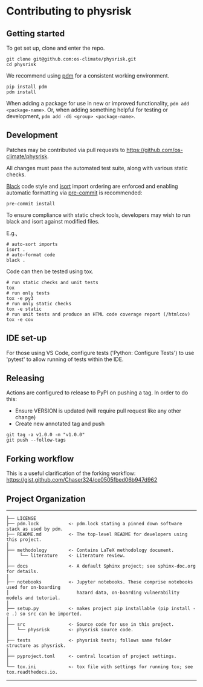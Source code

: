 # Contributing to physrisk

## Getting started
To get set up, clone and enter the repo.
```
git clone git@github.com:os-climate/physrisk.git
cd physrisk
```

We recommend using [pdm](https://pdm-project.org/latest/) for a
consistent working environment.
```
pip install pdm
pdm install
```

When adding a package for use in new or improved functionality,
`pdm add <package-name>`. Or, when adding something helpful for
testing or development, `pdm add -dG <group> <package-name>`.

## Development
Patches may be contributed via pull requests to
https://github.com/os-climate/physrisk.

All changes must pass the automated test suite, along with various static
checks.

[Black](https://black.readthedocs.io/) code style and
[isort](https://pycqa.github.io/isort/) import ordering are enforced
and enabling automatic formatting via [pre-commit](https://pre-commit.com/)
is recommended:
```
pre-commit install
```

To ensure compliance with static check tools, developers may wish to run black and isort against modified files.

E.g.,
```
# auto-sort imports
isort .
# auto-format code
black .
```

Code can then be tested using tox.
```
# run static checks and unit tests
tox
# run only tests
tox -e py3
# run only static checks
tox -e static
# run unit tests and produce an HTML code coverage report (/htmlcov)
tox -e cov
```

## IDE set-up
For those using VS Code, configure tests ('Python: Configure Tests') to use 'pytest'
to allow running of tests within the IDE.

## Releasing
Actions are configured to release to PyPI on pushing a tag. In order to do this:
- Ensure VERSION is updated (will require pull request like any other change)
- Create new annotated tag and push
```
git tag -a v1.0.0 -m "v1.0.0"
git push --follow-tags
```

## Forking workflow
This is a useful clarification of the forking workflow:
https://gist.github.com/Chaser324/ce0505fbed06b947d962

## Project Organization
------------

    ├── LICENSE
    ├── pdm.lock           <- pdm.lock stating a pinned down software stack as used by pdm.
    ├── README.md          <- The top-level README for developers using this project.
    │
    ├── methodology        <- Contains LaTeX methodology document.
    │    └── literature    <- Literature review.
    │
    ├── docs               <- A default Sphinx project; see sphinx-doc.org for details.
    │
    ├── notebooks          <- Jupyter notebooks. These comprise notebooks used for on-boarding
    │                         hazard data, on-boarding vulnerability models and tutorial.
    │
    ├── setup.py           <- makes project pip installable (pip install -e .) so src can be imported.
    │
    ├── src                <- Source code for use in this project.
    │   └── physrisk       <- physrisk source code.
    │    
    ├── tests              <- physrisk tests; follows same folder structure as physrisk.
    │
    ├── pyproject.toml     <- central location of project settings.
    │
    └── tox.ini            <- tox file with settings for running tox; see tox.readthedocs.io.

--------
